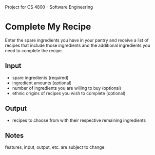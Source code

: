 Project for CS 4800 - Software Engineering

# Complete My Recipe

Enter the spare ingredients you have in your pantry and receive a list of recipes that include those ingredients and the additional ingredients you need to complete the recipe.

## Input
- spare ingredients (required)
- ingredient amounts (optional)
- number of ingredients you are willing to buy (optional)
- ethnic origins of recipes you wish to complete (optional)

## Output
- recipes to choose from with their respective remaining ingredients

## Notes

features, input, output, etc. are subject to change
